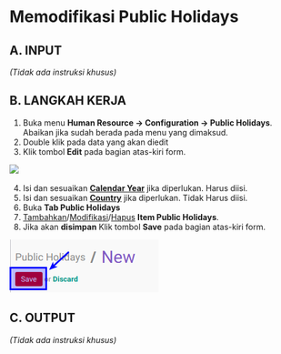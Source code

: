 # Memodifikasi Public Holidays

## A. INPUT

*(Tidak ada instruksi khusus)*

## B. LANGKAH KERJA

1. Buka menu **Human Resource -> Configuration -> Public Holidays**. Abaikan jika sudah berada pada menu yang dimaksud.
2. Double klik pada data yang akan diedit
3. Klik tombol **Edit** pada bagian atas-kiri form.

![](../../img/public-holidays/tombol-edit.png)

4. Isi dan sesuaikan **[Calendar Year](./penjelasan.md#field-year)** jika diperlukan. Harus diisi.
5. Isi dan sesuaikan **[Country](./penjelasan.md#field-country-id)** jika diperlukan. Tidak Harus diisi.
6. Buka **Tab Public Holidays**
7. <a name="l7">[Tambahkan](./membuat-public-holidays.md)/[Modifikasi](./modifikasi-public-holidays.md)/[Hapus](./hapus-public-holidays.md)</a>  **Item Public Holidays**.
8. Jika akan **disimpan** Klik tombol **Save** pada bagian atas-kiri form.

![](../../img/public-holidays/tombol-save-create.png)

## C. OUTPUT

*(Tidak ada instruksi khusus)*
